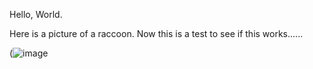 Hello, World.

Here is a picture of a raccoon. Now this is a test to see if this works......

(![image](https://github.com/user-attachments/assets/1f089d86-c058-4eb9-9a0a-22033c8aa015)
